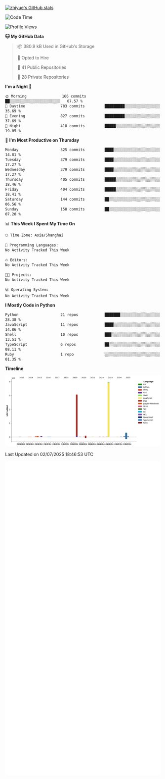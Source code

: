 
[![zhiyue's GitHub stats](https://github-readme-stats.vercel.app/api?username=zhiyue)](https://github.com/anuraghazra/github-readme-stats&&show_icons=true)

<!--START_SECTION:waka-->
![Code Time](http://img.shields.io/badge/Code%20Time-2%2C215%20hrs%2020%20mins-blue)

![Profile Views](http://img.shields.io/badge/Profile%20Views-37-blue)

**🐱 My GitHub Data** 

> 📦 380.9 kB Used in GitHub's Storage 
 > 
> 💼 Opted to Hire
 > 
> 📜 41 Public Repositories 
 > 
> 🔑 28 Private Repositories 
 > 
**I'm a Night 🦉** 

```text
🌞 Morning                166 commits         ██░░░░░░░░░░░░░░░░░░░░░░░   07.57 % 
🌆 Daytime                783 commits         █████████░░░░░░░░░░░░░░░░   35.69 % 
🌃 Evening                827 commits         █████████░░░░░░░░░░░░░░░░   37.69 % 
🌙 Night                  418 commits         █████░░░░░░░░░░░░░░░░░░░░   19.05 % 
```
📅 **I'm Most Productive on Thursday** 

```text
Monday                   325 commits         ████░░░░░░░░░░░░░░░░░░░░░   14.81 % 
Tuesday                  379 commits         ████░░░░░░░░░░░░░░░░░░░░░   17.27 % 
Wednesday                379 commits         ████░░░░░░░░░░░░░░░░░░░░░   17.27 % 
Thursday                 405 commits         █████░░░░░░░░░░░░░░░░░░░░   18.46 % 
Friday                   404 commits         █████░░░░░░░░░░░░░░░░░░░░   18.41 % 
Saturday                 144 commits         ██░░░░░░░░░░░░░░░░░░░░░░░   06.56 % 
Sunday                   158 commits         ██░░░░░░░░░░░░░░░░░░░░░░░   07.20 % 
```


📊 **This Week I Spent My Time On** 

```text
🕑︎ Time Zone: Asia/Shanghai

💬 Programming Languages: 
No Activity Tracked This Week

🔥 Editors: 
No Activity Tracked This Week

🐱‍💻 Projects: 
No Activity Tracked This Week

💻 Operating System: 
No Activity Tracked This Week
```

**I Mostly Code in Python** 

```text
Python                   21 repos            ███████░░░░░░░░░░░░░░░░░░   28.38 % 
JavaScript               11 repos            ████░░░░░░░░░░░░░░░░░░░░░   14.86 % 
Shell                    10 repos            ███░░░░░░░░░░░░░░░░░░░░░░   13.51 % 
TypeScript               6 repos             ██░░░░░░░░░░░░░░░░░░░░░░░   08.11 % 
Ruby                     1 repo              ░░░░░░░░░░░░░░░░░░░░░░░░░   01.35 % 
```



**Timeline**

![Lines of Code chart](https://raw.githubusercontent.com/zhiyue/zhiyue/main/assets/bar_graph.png)


 Last Updated on 02/07/2025 18:46:53 UTC
<!--END_SECTION:waka-->

<!-- [![Top Langs](https://github-readme-stats.vercel.app/api/top-langs/?username=zhiyue)](https://github.com/anuraghazra/github-readme-stats) -->

![](./github-metrics.svg)

